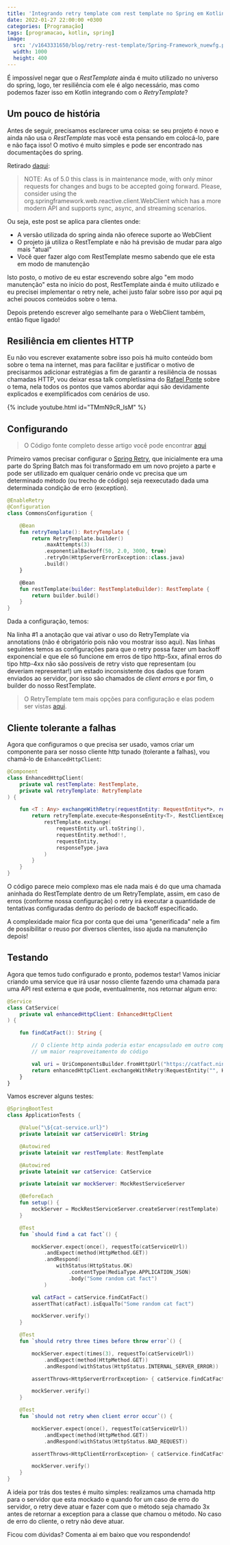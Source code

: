 ```yaml
---
title: 'Integrando retry template com rest template no Spring em Kotlin'
date: 2022-01-27 22:00:00 +0300
categories: [Programação]
tags: [programacao, kotlin, spring]
image:
  src: '/v1643331650/blog/retry-rest-template/Spring-Framework_nuewfg.png'
  width: 1000
  height: 400
---
```


É impossível negar que o *RestTemplate* ainda é muito utilizado no universo do spring, logo, ter resiliência com ele
é algo necessário, mas como podemos fazer isso em Kotlin integrando com o *RetryTemplate*?

## Um pouco de história

Antes de seguir, precisamos esclarecer uma coisa: se seu projeto é novo e ainda não usa o *RestTemplate* mas você esta pensando 
em colocá-lo, pare e não faça isso! O motivo é muito simples e pode ser encontrado nas documentações do spring.

Retirado [daqui](https://docs.spring.io/spring-framework/docs/current/javadoc-api/org/springframework/web/client/RestTemplate.html):

> NOTE: As of 5.0 this class is in maintenance mode, with only minor requests for changes and bugs to be accepted going forward. Please, consider using the org.springframework.web.reactive.client.WebClient which has a more modern API and supports sync, async, and streaming scenarios.

Ou seja, este post se aplica para clientes onde:

- A versão utilizada do spring ainda não oferece suporte ao WebClient 
- O projeto já utiliza o RestTemplate e não há previsão de mudar para algo mais "atual"
- Você quer fazer algo com RestTemplate mesmo sabendo que ele esta em modo de manutenção

Isto posto, o motivo de eu estar escrevendo sobre algo "em modo manutenção" esta no início do post, RestTemplate ainda é muito utilizado e eu precisei 
implementar o retry nele, achei justo falar sobre isso por aqui pq achei poucos conteúdos sobre o tema.

Depois pretendo escrever algo semelhante para o WebClient também, então fique ligado!

## Resiliência em clientes HTTP

Eu não vou escrever exatamente sobre isso pois há muito conteúdo bom sobre o tema na internet, mas para facilitar e justificar o motivo de precisarmos adicionar
estratégias a fim de garantir a resiliência de nossas chamadas HTTP, vou deixar essa talk completíssima do [Rafael Ponte](https://www.linkedin.com/in/rponte/) sobre o tema, nela todos os pontos que vamos abordar aqui são devidamente explicados e exemplificados com cenários de uso.

{% include youtube.html id="TMmN9cR_IsM" %}

## Configurando

> O Código fonte completo desse artigo você pode encontrar [aqui](https://github.com/arthurgregorio/exemplos-blog/tree/main/rest-retry-template)

Primeiro vamos precisar configurar o [Spring Retry](https://docs.spring.io/spring-batch/docs/current/reference/html/retry.html), que inicialmente era uma parte do Spring Batch mas foi transformado em um novo projeto a parte e pode ser utilizado em qualquer cenário onde vc precisa que um determinado método (ou trecho de código) seja reexecutado dada uma determinada condição de erro (exception).

```kotlin
@EnableRetry
@Configuration
class CommonsConfiguration {

    @Bean
    fun retryTemplate(): RetryTemplate {
        return RetryTemplate.builder()
            .maxAttempts(3)
            .exponentialBackoff(50, 2.0, 3000, true)
            .retryOn(HttpServerErrorException::class.java)
            .build()
    }

    @Bean
    fun restTemplate(builder: RestTemplateBuilder): RestTemplate {
        return builder.build()
    }
}
```

Dada a configuração, temos:

Na linha #1 a anotação que vai ativar o uso do RetryTemplate via annotations (não é obrigatório pois não vou mostrar isso aqui). Nas linhas seguintes temos as configurações para que o retry possa fazer um backoff exponencial e que ele só funcione em erros de tipo http-5xx, afinal erros do tipo http-4xx não são possíveis de retry visto que representam (ou deveriam representar!) um estado inconsistente dos dados que foram enviados ao servidor, por isso são chamados de *client errors* e por fim, o builder do nosso RestTemplate.

> O RetryTemplate tem mais opções para configuração e elas podem ser vistas [aqui](https://github.com/spring-projects/spring-retry).

## Cliente tolerante a falhas

Agora que configuramos o que precisa ser usado, vamos criar um componente para ser nosso cliente http tunado (tolerante a falhas), vou chamá-lo de ```EnhancedHttpClient```:

```kotlin
@Component
class EnhancedHttpClient(
    private val restTemplate: RestTemplate,
    private val retryTemplate: RetryTemplate
) {

    fun <T : Any> exchangeWithRetry(requestEntity: RequestEntity<*>, responseType: KClass<T>): ResponseEntity<T> {
        return retryTemplate.execute<ResponseEntity<T>, RestClientException> {
            restTemplate.exchange(
                requestEntity.url.toString(),
                requestEntity.method!!,
                requestEntity,
                responseType.java
            )
        }
    }
}
```

O código parece meio complexo mas ele nada mais é do que uma chamada aninhada do RestTemplate dentro de um RetryTemplate, assim, em caso de erros (conforme nossa configuração) o retry irá executar a quantidade de tentativas configuradas dentro do período de backoff especificado.

A complexidade maior fica por conta que dei uma "generificada" nele a fim de possibilitar o reuso por diversos clientes, isso ajuda na manutenção depois!

## Testando

Agora que temos tudo configurado e pronto, podemos testar! Vamos iniciar criando uma service que irá usar nosso cliente fazendo uma chamada para uma API rest externa
e que pode, eventualmente, nos retornar algum erro:

```kotlin
@Service
class CatService(
    private val enhancedHttpClient: EnhancedHttpClient
) {

    fun findCatFact(): String {

        // O cliente http ainda poderia estar encapsulado em outro componente, isso seria util para termos 
        // um maior reaproveitamento do código

        val uri = UriComponentsBuilder.fromHttpUrl("https://catfact.ninja/fact").build().toUri()
        return enhancedHttpClient.exchangeWithRetry(RequestEntity("", HttpMethod.GET, uri), String::class).body!!
    }
}
```

Vamos escrever alguns testes:

```kotlin
@SpringBootTest
class ApplicationTests {

    @Value("\${cat-service.url}")
    private lateinit var catServiceUrl: String

    @Autowired
    private lateinit var restTemplate: RestTemplate

    @Autowired
    private lateinit var catService: CatService

    private lateinit var mockServer: MockRestServiceServer

    @BeforeEach
    fun setup() {
        mockServer = MockRestServiceServer.createServer(restTemplate)
    }

    @Test
    fun `should find a cat fact`() {

        mockServer.expect(once(), requestTo(catServiceUrl))
            .andExpect(method(HttpMethod.GET))
            .andRespond(
                withStatus(HttpStatus.OK)
                    .contentType(MediaType.APPLICATION_JSON)
                    .body("Some random cat fact")
            )

        val catFact = catService.findCatFact()
        assertThat(catFact).isEqualTo("Some random cat fact")

        mockServer.verify()
    }

    @Test
    fun `should retry three times before throw error`() {

        mockServer.expect(times(3), requestTo(catServiceUrl))
            .andExpect(method(HttpMethod.GET))
            .andRespond(withStatus(HttpStatus.INTERNAL_SERVER_ERROR))

        assertThrows<HttpServerErrorException> { catService.findCatFact() }

        mockServer.verify()
    }

    @Test
    fun `should not retry when client error occur`() {

        mockServer.expect(once(), requestTo(catServiceUrl))
            .andExpect(method(HttpMethod.GET))
            .andRespond(withStatus(HttpStatus.BAD_REQUEST))

        assertThrows<HttpClientErrorException> { catService.findCatFact() }

        mockServer.verify()
    }
}
```

A ideia por trás dos testes é muito simples: realizamos uma chamada http para o servidor que esta mockado e quando for um caso de erro do servidor, o retry deve atuar 
e fazer com que o método seja chamado 3x antes de retornar a exception para a classe que chamou o método. No caso de erro do cliente, o retry não deve atuar.

Ficou com dúvidas? Comenta ai em baixo que vou respondendo!